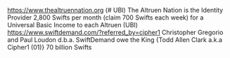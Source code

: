 https://www.thealtruennation.org (# UBI)
The Altruen Nation is the Identity Provider
2,800 Swifts per month (claim 700 Swifts each week) for a Universal Basic Income to each Altruen (UBI)
https://www.swiftdemand.com/?referred_by=cipher1
Christopher Gregorio and Paul Loudon d.b.a. SwiftDemand owe the King {Todd Allen Clark a.k.a Cipher1 (01)} 70 billion Swifts
